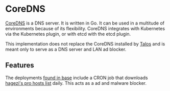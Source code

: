 # CoreDNS

[CoreDNS](https://coredns.io/) is a DNS server. It is written in Go. It can be used in a multitude of environments because of its flexibility.
CoreDNS integrates with Kubernetes via the Kubernetes plugin, or with etcd with the etcd plugin.

This implementation does not replace the CoreDNS installed by [Talos](../../infrastructure/talos/README.md) and is meant only to serve as a DNS server and LAN ad blocker.

## Features

The deployments [found in base](./base/) include a CRON job that downloads [hagezi's pro hosts list](https://github.com/hagezi/dns-blocklists) daily. This acts as a ad and malware blocker.
